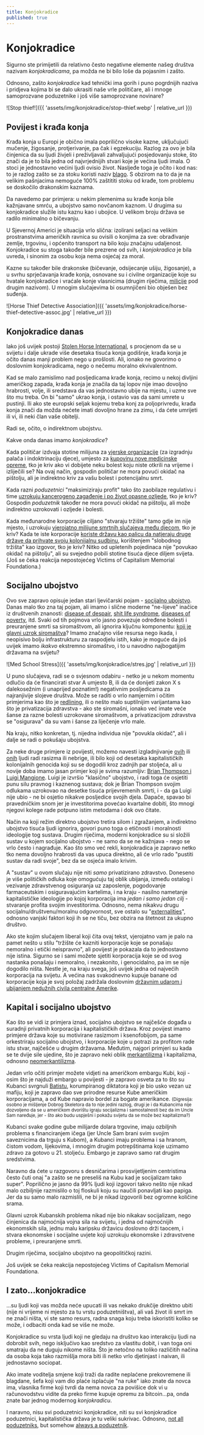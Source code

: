 ```yaml
---
title: Konjokradice
published: true
---
```


# Konjokradice

Sigurno ste primijetili da relativno često negativne elemente našeg društva nazivam _konjokradicama_, pa možda ne bi
bilo loše da pojasnim i zašto.

Odnosno, zašto _konjokradice_ kad tehnički ima gorih i puno pogrdnijih naziva i pridjeva kojima bi se dalo ukrasiti naše
vrle političare, ali i mnoge samoprozvane poduzetnike i još više samoprozvane novinare?

![Stop thief!]({{ 'assets/img/konjokradice/stop-thief.webp' | relative_url }})

## Povijest i krađa konja

Krađa konja u Europi je obično imala poprilično visoke kazne, uključujući mučenje, žigosanje, protjerivanje, pa čak i
egzekuciju. Razlog za ovo je bila činjenica da su ljudi živjeli i preživljavali zahvaljujući posjedovanju stoke, što
znači da je to bila jedna od najvrjednijih stvari koje je većina ljudi imala. O stoci je jednostavno većini ljudi
ovisio život. Nasljeđe toga je očito i kod nas: to je razlog zašto se za stoku koristi naziv
[blago](https://hjp.znanje.hr/index.php?show=search_by_id&id=d11gWQ%3D%3D). S obzirom na to da je na velikim pašnjacima
nemoguće 100% zaštititi stoku od krađe, tom problemu se doskočilo drakonskim kaznama.

Da navedemo par primjera: u nekim plemenima su krađe konja bile kažnjavane smrću, a ubojstvo samo novčanom kaznom. U
drugima su konjokradice služile istu kaznu kao i ubojice. U velikom broju država se radilo minimalno o bičevanju.

U Sjevernoj Americi je situacija vrlo slična: izolirani seljaci na velikim prostranstvima američkih ravnica su ovisili o
konjima za sve: obrađivanje zemlje, trgovinu, i općenito transport na bilo koju značajnu udaljenost. Konjokradice su
stoga također bile prezrene od svih, i _konjokradica_ je bila uvreda, i sinonim za osobu koja nema osjećaj za moral.

Kazne su također bile drakonske (bičevanje, odsijecanje ušiju, žigosanje), a u svrhu sprječavanja krađe konja, osnovane
su i civilne organizacije koje su hvatale konjokradice i vraćale konje vlasnicima (drugim riječima,
[milicije](https://en.wikipedia.org/wiki/Militia) pod drugim nazivom). U mnogim slučajevima bi osumnjičeni bio obješen
bez suđenja.

![Horse Thief Detective Association]({{ 'assets/img/konjokradice/horse-thief-detective-assoc.jpg' | relative_url }})

## Konjokradice danas

Iako još uvijek postoji [Stolen Horse International](https://netposse.com/), s procjenom da se u svijetu i dalje ukrade
više desetaka tisuća konja godišnje, krađa konja je očito danas manji problem nego u prošlosti. Ali, ionako ne govorimo
o doslovnim konjokradicama, nego o nečemu moralno ekvivalentnom.

Kad se malo zamislimo nad posljedicama krađe konja, recimo u nekoj divljini američkog zapada, krađa konja je značila da
taj lopov nije imao dovoljno hrabrosti, volje, ili sredstava da vas jednostavno ubije na mjestu, i uzme sve što mu
treba. On bi "samo" ukrao konja, i ostavio vas da sami umrete u pustinji. Ili ako ste europski seljak kojemu treba konj
za poljoprivredu, krađa konja znači da možda nećete imati dovoljno hrane za zimu, i da ćete umrijeti ili vi, ili neki
član vaše obitelji.

Radi se, očito, o indirektnom ubojstvu.

Kakve onda danas imamo _konjokradice_?

Kada političar izdvaja stotine milijuna za [vjerske organizacije][financiranje-vatikanskih-stranih-agenata] (za
izgradnju palača i indoktrinaciju djece), umjesto za [kupovinu nove medicinske opreme][berosh-korupcija], tko je kriv
ako vi dobijete neku bolest koju niste otkrili na vrijeme i izliječili se? Na ovaj način, gospodin političar ne mora
povući okidač na pištolju, ali je indirektno kriv za vašu bolest i potencijalnu smrt.

Kada razni _poduzetnici_ "maksimiziraju profit" tako što zaobilaze regulativu i time [uzrokuju kancerogeno zagađenje i
po život opasne ozljede][vrli-punitelj-proracuna], tko je kriv? Gospodin _poduzetnik_ također ne mora povući okidač na
pištolju, ali može indirektno uzrokovati i ozljede i bolesti.

Kada međunarodne korporacije ciljano "stvaraju tržište" tamo gdje im nije mjesto, i uzrokuju [vjerojatno milijune
smrtnih slučajeva među djecom][nestle-piece-of-shit], tko je kriv? Kada te iste korporacije [koriste državu kao palicu
da natjeraju druge države da prihvate svoju kolonijalnu sudbinu][nestle-johnson-slobodno-trziste], korištenjem
"slobodnog tržišta" kao izgovor, tko je kriv? Nitko od upletenih pojedinaca nije "povukao okidač na pištolju", ali su
svejedno pobili stotine tisuća djece diljem svijeta. (Još se čeka reakcija nepostojećeg Victims of Capitalism Memorial
Foundationa.)

## Socijalno ubojstvo

Ovo sve zapravo opisuje jedan stari ljevičarski pojam - [socijalno ubojstvo][social-murder]. Danas malo tko zna taj
pojam, ali imamo i slične moderne "ne-lijeve" inačice iz društvenih znanosti: [disease of despair][], [shit life
syndrome][], [diseases of poverty][], itd. Svaki od tih pojmova vrlo jasno povezuje određene bolesti i preuranjene smrti
sa siromaštvom, ali ignorira ključnu komponentu: [koji je glavni uzrok siromaštva][unlearning-economics-pinker]? Imamo
značajno više resursa nego ikada, i neopisivo bolju infrastrukturu za raspodjelu istih, kako je moguće da još uvijek
imamo _ikakvo_ ekstremno siromaštvo, i to u navodno najbogatijim državama na svijetu?

![Med School Stress]({{ 'assets/img/konjokradice/stres.jpg' | relative_url }})

U puno slučajeva, radi se o svjesnom odabiru - netko je u nekom momentu odlučio da će financirati stvar A umjesto B, ili
da će donijeti zakon X s dalekosežnim (i unaprijed poznatim!) negativnim posljedicama za najranjivije slojeve društva.
Može se raditi o vrlo namjernim i očitim primjerima kao što je [redlining][], ili o nešto malo suptilnijim varijantama
kao što je privatizacija zdravstva - ako ste siromašni, ionako već imate veće šanse za razne bolesti uzrokovane
siromaštvom, a privatizacijom zdravstva se "osigurava" da su vam i šanse za liječenje vrlo male.

Na kraju, nitko konkretan, tj. nijedna individua nije "povukla okidač", ali i dalje se radi o pokušaju ubojstva.

Za neke druge primjere iz povijesti, možemo navesti izgladnjivanje [ovih][churchill-famine] ili [onih][stalin-famine]
ljudi radi rasizma ili nebrige, ili bilo koji od desetaka kapitalističkih kolonijalnih genocida koji su se dogodili kroz
zadnjih par stoljeća, ali u novije doba imamo jasan primjer koji je svima razumljiv: [Brian Thompson i Luigi
Mangione][united-healthcare]. Luigi je izvršio "klasično" ubojstvo, i radi toga će osjetiti punu silu pravnog i kaznenog
sustava; dok je Brian Thompson svojim odlukama uzrokovao na desetke tisuća prijevremenih smrti, i - da ga Luigi nije
ubio - ne bi osjetio nikakve posljedice svojih djela. Dapače, spavao bi pravedničkim snom jer je investitorima povećao
kvartalne dobiti, što mnogi njegovi kolege rade potpuno istim metodama i dok ovo čitate.

Način na koji režim direktno ubojstvo tretira silom i zgražanjem, a indirektno ubojstvo tisuća ljudi ignorira, govori
puno toga o etičnosti i moralnosti ideologije tog sustava. Drugim riječima, moderni konjokradice su si složili sustav u
kojem socijalno ubojstvo - ne samo da se ne kažnjava - nego se vrlo često i nagrađuje. Kao što smo već rekli,
konjokradica je zapravo netko tko nema dovoljno hrabrosti da vas upuca direktno, ali će vrlo rado "pustiti sustav da
radi svoje", bez da se osjeća imalo krivim.

A "sustav" u ovom slučaju nije niti _samo_ privatizirano zdravstvo. Doneseno je više političkih odluka koje omogućuju
taj oblik ubijanja, između ostalog i vezivanje zdravstvenog osiguranja uz zaposlenje, pogodovanje farmaceutskim i
osiguravajućim kartelima, i na kraju - nasilno nametanje kapitalističke ideologije po kojoj korporacija ima _jedan i
samo jedan cilj_ - stvaranje profita svojim investitorima. Odnosno, nema nikakvu drugu socijalnu/društvenu/moralnu
odgovornost, sve ostalo su "[externalities][]", odnosno vanjski faktori koji ih se ne tiču, bez obzira na štetnost za
ukupno društvo.

Ako ste kojim slučajem liberal koji čita ovaj tekst, vjerojatno vam je palo na pamet nešto u stilu "tržište će kazniti
korporacije koje se ponašaju nemoralno i etički neispravno", ali povijest je pokazala da to jednostavno nije istina.
Sigurno se i sami možete sjetiti korporacija koje se od svog nastanka ponašaju i nemoralno, i nezakonito, i
genocidalno, pa im se nije dogodilo ništa. Nestle je, na kraju svega, još uvijek jedna od najvećih korporacija na
svijetu. A većina nas svakodnevno kupuje banane od korporacije koja je svoj položaj zadržala doslovnim [državnim
udarom i ubijanjem nedužnih civila centralne Amerike][sam-onella-banana-republics].

## Kapital i socijalno ubojstvo

Kao što se vidi iz primjera iznad, socijalno ubojstvo se najčešće događa u suradnji privatnih korporacija i
kapitalističkih država. Kroz povijest imamo primjere država koje su motivirane rasizmom i ksenofobijom, pa same
orkestriraju socijalno ubojstvo, i korporacije koje u potrazi za profitom rade istu stvar, najčešće u drugim državama.
Međutim, najgori primjeri su kada se te dvije sile ujedine, što je zapravo neki oblik [merkantilizma][merkantilizam] i
kapitalizma, odnosno [neomerkantilizma][neomerkantilizam].

Jedan vrlo očiti primjer možete vidjeti na američkom embargu Kubi, koji - osim što je najduži embargo u povijesti - je
zapravo osveta za to što su Kubanci svrgnuli [Batistu][batista], korumpiranog diktatora koji je bio usko vezan uz
mafiju, koji je zapravo dao sve prirodne resurse Kube američkim korporacijama, a od Kube napravio bordel za bogate
amerikance. <span style="font-size:smaller;">(Digresija: osobno je mišljenje Dobrog Skeletora da to nije jedini razlog,
drugi je i da Kubancima nije dozvoljeno da se u američkom dvorištu igraju socijalizma i samostalnosti bez da im Uncle
Sam naređuje, jer - što ako budu uspješni i pokažu svijetu da se može bez kapitalizma?)</span>

Kubanci svake godine gube milijarde dolara trgovine, imaju ozbiljnih problema s financiranjem ičega (jer Uncle Sam
brani svim svojim saveznicima da trguju s Kubom), a Kubanci imaju problema i sa hranom, čistom vodom, lijekovima, i
mnogim drugim potrepštinama koje uzimamo zdravo za gotovo u 21. stoljeću. Embargo je zapravo samo rat drugim sredstvima.

Naravno da ćete u razgovoru s desničarima i prosvijetljenim centristima često čuti onaj "a zašto se ne preseliš na Kubu
kad je socijalizam tako super". Poprilično je jasno da 99% ljudi koji izgovori takvo nešto nije nikad malo ozbiljnije
razmislilo o toj floskuli koju su naučili ponavljati kao papiga. Jer da su samo malo razmislili, ne bi je nikad
izgovorili bez ogromne količine srama.

Glavni uzrok Kubanskih problema nikad nije bio nikakav socijalizam, nego činjenica da najmoćnija vojna sila na
svijetu, i jedna od najmoćnijih ekonomskih sila, jednu malu karipsku državicu doslovno drži taocem, i stvara ekonomske i
socijalne uvjete koji uzrokuju ekonomske i zdravstvene probleme, i preuranjene smrti.

Drugim riječima, socijalno ubojstvo na geopolitičkoj razini.

Još uvijek se čeka reakcija nepostojećeg Victims of Capitalism Memorial Foundationa.

## I zato...konjokradice

...su ljudi koji vas možda neće upucati ili vas nekako drukčije direktno ubiti (nije ni vrijeme ni mjesto za tu vrstu
poduzetništva), ali vaš život ili smrt im ne znači ništa, vi ste samo resurs, radna snaga koju treba iskoristiti koliko
se može, i odbaciti onda kad se više ne može.

Konjokradice su vrsta ljudi koji ne gledaju na društvo kao interakciju ljudi na dobrobit svih, nego isključivo kao
sredstvo za vlastitu dobit, i van toga oni smatraju da ne duguju nikome ništa. Što je netočno na toliko različitih
načina da osoba koja tako razmišlja mora biti ili netko vrlo djetinjast i naivan, ili jednostavno sociopat.

Ako imate voditelja smjene koji traži da radite neplaćene prekovremene ili blagdane, šefa koji vam dio plaće isplaćuje
"na ruke" iako znate da novca ima, vlasnika firme koji tvrdi da nema novca za povišice dok vi u računovodstvu vidite da
preko firme kupuje opremu za bitcoin...pa, onda znate bar jednog modernog _konjokradicu_.

I naravno, nisu svi poduzetnici konjokradice, niti su svi konjokradice poduzetnici, kapitalistička država je tu veliki
sukrivac. Odnosno, [not all poduzetniks][notallmen], but somehow [always a poduzetnik][bhopal].

[financiranje-vatikanskih-stranih-agenata]: https://www.jutarnji.hr/vijesti/hrvatska/koliko-drzava-zapravo-godisnje-isplacuje-za-potrebe-katolicke-crkve-dobili-smo-detaljne-podatke-o-financiranju-vjerskih-zajednica-novcem-iz-proracuna-8448104
[berosh-korupcija]: https://www.index.hr/vijesti/clanak/beros-sve-negira-turudic-se-svadja-s-eppoom-otkriveno-kako-je-podmicen-rotim/2615723.aspx
[vrli-punitelj-proracuna]: https://www.index.hr/vijesti/clanak/pozar-u-osijeku-jos-uvijek-nije-potpuno-ugasen-vatrogasci-tesko-optuzili-tvrtku/2501176.aspx
[nestle-piece-of-shit]: https://voxdev.org/topic/health/deadly-toll-marketing-infant-formula-low-and-middle-income-countries
[nestle-johnson-slobodno-trziste]: https://www.propublica.org/article/how-america-waged-global-campaign-against-baby-formula-regulation-thailand
[social-murder]: https://en.wikipedia.org/wiki/Social_murder
[disease of despair]: https://en.wikipedia.org/wiki/Disease_of_despair
[shit life syndrome]: https://en.wikipedia.org/wiki/Shit_life_syndrome
[diseases of poverty]: https://en.wikipedia.org/wiki/Diseases_of_poverty
[unlearning-economics-pinker]: https://www.youtube.com/watch?v=fo2gwS4VpHc
[redlining]: https://en.wikipedia.org/wiki/Redlining
[churchill-famine]: https://en.wikipedia.org/wiki/Racial_views_of_Winston_Churchill#Bengal_famine
[stalin-famine]: https://en.wikipedia.org/wiki/Soviet_famine_of_1930%E2%80%931933
[united-healthcare]: https://en.wikipedia.org/wiki/Killing_of_Brian_Thompson
[externalities]: https://en.wikipedia.org/wiki/Externality
[sam-onella-banana-republics]: https://www.youtube.com/watch?v=QgydTdThoeA
[merkantilizam]: https://en.wikipedia.org/wiki/Mercantilism
[neomerkantilizam]: https://en.wikipedia.org/wiki/Neomercantilism
[batista]: https://en.wikipedia.org/wiki/Fulgencio_Batista
[notallmen]: https://en.wikipedia.org/wiki/NotAllMen
[bhopal]: https://en.wikipedia.org/wiki/Bhopal_disaster
